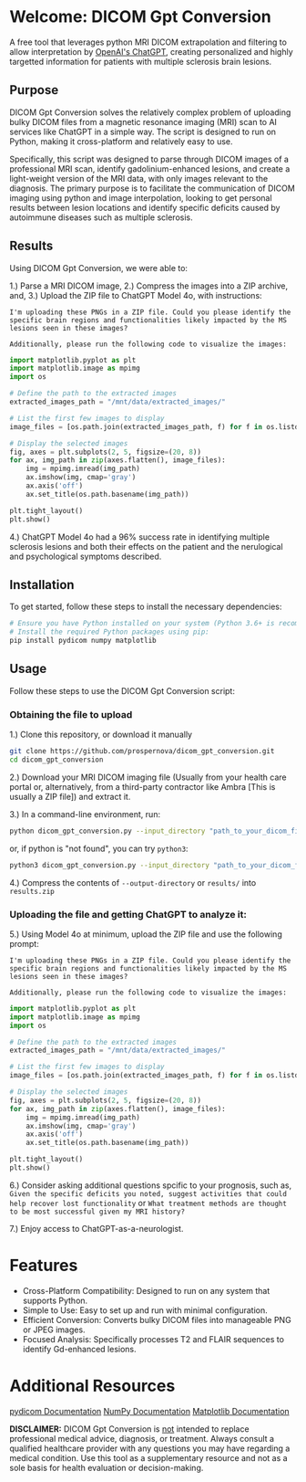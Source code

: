 # Welcome: DICOM Gpt Conversion
A free tool that leverages python MRI DICOM extrapolation and filtering to allow interpretation by <a href="https://chat.openai.com/">OpenAI's ChatGPT</a>, creating personalized and highly targetted information for patients with multiple sclerosis brain lesions.

## Purpose

DICOM Gpt Conversion solves the relatively complex problem of uploading bulky DICOM files from a magnetic resonance imaging (MRI) scan to AI services like ChatGPT in a simple way. The script is designed to run on Python, making it cross-platform and relatively easy to use. 

Specifically, this script was designed to parse through DICOM images of a professional MRI scan, identify gadolinium-enhanced lesions, and create a light-weight version of the MRI data, with only images relevant to the diagnosis. The primary purpose is to facilitate the communication of DICOM imaging using python and image interpolation, looking to get personal results between lesion locations and identify specific deficits caused by autoimmune diseases such as multiple sclerosis.

## Results

Using DICOM Gpt Conversion, we were able to:

1.) Parse a MRI DICOM image,
2.) Compress the images into a ZIP archive, and,
3.) Upload the ZIP file to ChatGPT Model 4o, with instructions:
```OpenAI ChaptGPT Model 4o
I'm uploading these PNGs in a ZIP file. Could you please identify the specific brain regions and functionalities likely impacted by the MS lesions seen in these images?

Additionally, please run the following code to visualize the images:
```

```python
import matplotlib.pyplot as plt
import matplotlib.image as mpimg
import os

# Define the path to the extracted images
extracted_images_path = "/mnt/data/extracted_images/"

# List the first few images to display
image_files = [os.path.join(extracted_images_path, f) for f in os.listdir(extracted_images_path) if f.endswith('.png')][:10]

# Display the selected images
fig, axes = plt.subplots(2, 5, figsize=(20, 8))
for ax, img_path in zip(axes.flatten(), image_files):
    img = mpimg.imread(img_path)
    ax.imshow(img, cmap='gray')
    ax.axis('off')
    ax.set_title(os.path.basename(img_path))

plt.tight_layout()
plt.show()
```
4.) ChatGPT Model 4o had a 96% success rate in identifying multiple sclerosis lesions and both their effects on the patient and the nerulogical and psychological symptoms described.

## Installation

To get started, follow these steps to install the necessary dependencies:

```bash
# Ensure you have Python installed on your system (Python 3.6+ is recommended).
# Install the required Python packages using pip:
pip install pydicom numpy matplotlib
```
## Usage
Follow these steps to use the DICOM Gpt Conversion script:

### Obtaining the file to upload
1.) Clone this repository, or download it manually
```bash
git clone https://github.com/prospernova/dicom_gpt_conversion.git
cd dicom_gpt_conversion
```

2.) Download your MRI DICOM imaging file (Usually from your health care portal or, alternatively, from a third-party contractor like Ambra [This is usually a ZIP file]) and extract it.

3.) In a command-line environment, run:
```bash
python dicom_gpt_conversion.py --input_directory "path_to_your_dicom_files" --output_directory "results"
```
or, if python is "not found", you can try `python3`:
```bash
python3 dicom_gpt_conversion.py --input_directory "path_to_your_dicom_files" --output_directory "results"
```

4.) Compress the contents of `--output-directory` or `results/` into `results.zip`
### Uploading the file and getting ChatGPT to analyze it:
5.) Using Model 4o at minimum, upload the ZIP file and use the following prompt:
```Model 4o
I'm uploading these PNGs in a ZIP file. Could you please identify the specific brain regions and functionalities likely impacted by the MS lesions seen in these images?

Additionally, please run the following code to visualize the images:
```
```python
import matplotlib.pyplot as plt
import matplotlib.image as mpimg
import os

# Define the path to the extracted images
extracted_images_path = "/mnt/data/extracted_images/"

# List the first few images to display
image_files = [os.path.join(extracted_images_path, f) for f in os.listdir(extracted_images_path) if f.endswith('.png')][:10]

# Display the selected images
fig, axes = plt.subplots(2, 5, figsize=(20, 8))
for ax, img_path in zip(axes.flatten(), image_files):
    img = mpimg.imread(img_path)
    ax.imshow(img, cmap='gray')
    ax.axis('off')
    ax.set_title(os.path.basename(img_path))

plt.tight_layout()
plt.show()
```
6.) Consider asking additional questions spcific to your prognosis, such as, `Given the specific deficits you noted, suggest activities that could help recover lost functionality` or `What treatment methods are thought to be most successful given my MRI history?`

7.) Enjoy access to ChatGPT-as-a-neurologist.

# Features
<ul>
  <li>Cross-Platform Compatibility: Designed to run on any system that supports Python.</li>
<li>Simple to Use: Easy to set up and run with minimal configuration.</li>
<li>Efficient Conversion: Converts bulky DICOM files into manageable PNG or JPEG images.</li>
<li>Focused Analysis: Specifically processes T2 and FLAIR sequences to identify Gd-enhanced lesions.</li>
</ul>

# Additional Resources
<a href="https://pydicom.github.io/pydicom/stable/index.html">pydicom Documentation</a>
<a href="https://numpy.org/devdocs/">NumPy Documentation</a>
<a href="https://matplotlib.org/stable/users/index.html">Matplotlib Documentation</a>

<b>DISCLAIMER:</b> DICOM Gpt Conversion is <u>not</U> intended to replace professional medical advice, diagnosis, or treatment. Always consult a qualified healthcare provider with any questions you may have regarding a medical condition. Use this tool as a supplementary resource and not as a sole basis for health evaluation or decision-making.
